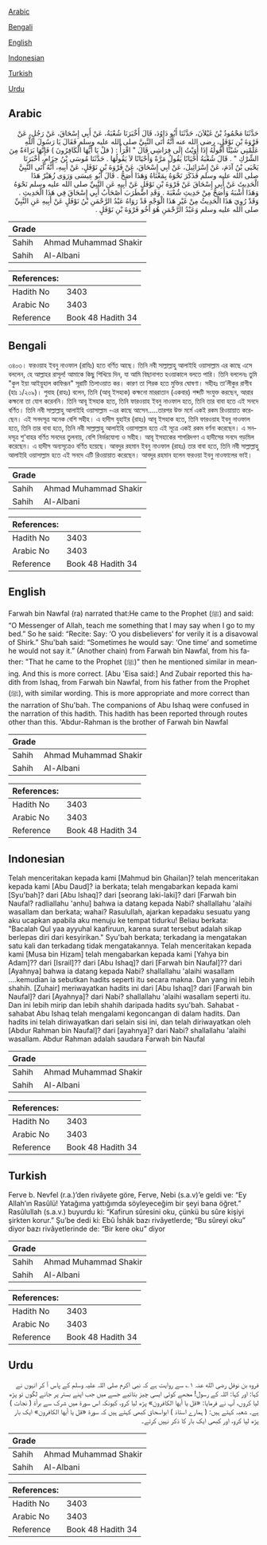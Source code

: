 [Arabic](#arabic)

[Bengali](#bengali)

[English](#english)

[Indonesian](#indonesian)

[Turkish](#turkish)

[Urdu](#urdu)

## Arabic


<div dir="rtl" lang="ar" style={{fontSize:'larger',backgroundColor:'#f8f9fa',padding:20}}>
حَدَّثَنَا مَحْمُودُ بْنُ غَيْلاَنَ، حَدَّثَنَا أَبُو دَاوُدَ، قَالَ أَخْبَرَنَا شُعْبَةُ، عَنْ أَبِي إِسْحَاقَ، عَنْ رَجُلٍ، عَنْ فَرْوَةَ بْنِ نَوْفَلٍ، رضى الله عنه أَنَّهُ أَتَى النَّبِيَّ صلى الله عليه وسلم فَقَالَ يَا رَسُولَ اللَّهِ عَلِّمْنِي شَيْئًا أَقُولُهُ إِذَا أَوَيْتُ إِلَى فِرَاشِي قَالَ ‏"‏ اقْرَأْْ ‏:‏ ‏(‏ قلْ يَا أَيُّهَا الْكَافِرُونَ ‏)‏ فَإِنَّهَا بَرَاءَةٌ مِنَ الشِّرْكِ ‏"‏ ‏.‏ قَالَ شُعْبَةُ أَحْيَانًا يَقُولُ مَرَّةً وَأَحْيَانًا لاَ يَقُولُهَا ‏.‏ حَدَّثَنَا مُوسَى بْنُ حِزَامٍ، أَخْبَرَنَا يَحْيَى بْنُ آدَمَ، عَنْ إِسْرَائِيلَ، عَنْ أَبِي إِسْحَاقَ، عَنْ فَرْوَةَ بْنِ نَوْفَلٍ، عَنْ أَبِيهِ، أَنَّهُ أَتَى النَّبِيَّ صلى الله عليه وسلم فَذَكَرَ نَحْوَهُ بِمَعْنَاهُ وَهَذَا أَصَحُّ ‏.‏ قَالَ أَبُو عِيسَى وَرَوَى زُهَيْرٌ هَذَا الْحَدِيثَ عَنْ أَبِي إِسْحَاقَ عَنْ فَرْوَةَ بْنِ نَوْفَلٍ عَنْ أَبِيهِ عَنِ النَّبِيِّ صلى الله عليه وسلم نَحْوَهُ وَهَذَا أَشْبَهُ وَأَصَحُّ مِنْ حَدِيثِ شُعْبَةَ ‏.‏ وَقَدِ اضْطَرَبَ أَصْحَابُ أَبِي إِسْحَاقَ فِي هَذَا الْحَدِيثِ ‏.‏ وَقَدْ رُوِيَ هَذَا الْحَدِيثُ مِنْ غَيْرِ هَذَا الْوَجْهِ قَدْ رَوَاهُ عَبْدُ الرَّحْمَنِ بْنُ نَوْفَلٍ عَنْ أَبِيهِ عَنِ النَّبِيِّ صلى الله عليه وسلم وَعَبْدُ الرَّحْمَنِ هُوَ أَخُو فَرْوَةَ بْنِ نَوْفَلٍ ‏.‏
</div>
<div style={{backgroundColor:'#f8f9fa',padding:20, marginBottom: 10}}><table> <thead> <tr> <th>Grade</th> <th></th> </tr> </thead> <tbody> <tr><td>Sahih</td><td>Ahmad Muhammad Shakir</td></tr><tr><td>Sahih</td><td>Al-Albani</td></tr></tbody></table><table> <thead> <tr> <th>References:</th> <th></th> </tr> </thead> <tbody><tr><td>Hadith No</td><td>3403</td></tr><tr><td>Arabic No</td><td>3403</td></tr><tr><td>Reference</td><td>Book 48 Hadith 34</td></tr></tbody></table></div>

## Bengali


<div dir="ltr" lang="bn" style={{fontSize:'larger',backgroundColor:'#f8f9fa',padding:20}}>
৩৪০৩। ফরওয়াহ ইবনু নাওফাল (রাযিঃ) হতে বর্ণিত আছে। তিনি নবী সাল্লাল্লাহু আলাইহি ওয়াসাল্লাম এর কাছে এসে বললেন, হে আল্লাহর রাসূল! আমাকে কিছু শিখিয়ে দিন, যা আমি বিছানাগত হওয়াকালে বলতে পারি। তিনি বললেনঃ তুমি "কুল ইয়া আইয়ুহাল কাফিরূন" সূরাটি তিলাওয়াত কর। কারণ তা শিরক হতে মুক্তির ঘোষণা। সহীহঃ তা’লীকুর রাগীব (হাঃ ১/২০৯)। শুবাহ (রাহঃ) বলেন, তিনি (আবূ ইসহাক) কক্ষনো মাররাতান (একবার) শব্দটি সংযুক্ত করছেন, আরার কক্ষনো তা যোগ করেননি। তিনি আবূ ইসহাক হতে, তিনি ফারওয়াহ ইবনু নাওফাল হতে, তিনি তার বাবা হতে এই সনদে বর্ণিত। তিনি নবী সাল্লাল্লাহু আলাইহি ওয়াসাল্লাম -এর কাছে আসেন.....তারপর উক্ত মর্মে একই রকম রিওয়ায়াত করেছেন। এই সনদসূত্র অনেক বেশি সহীহ। এ হাদীস যুহাইর (রাহঃ) আবূ ইসহাক হতে, তিনি ফারওয়াহ ইবনু নাওফাল হতে, তিনি তার বাবা হতে, তিনি নবী সাল্লাল্লাহু আলাইহি ওয়াসাল্লাম হতে এই সূত্রে একই রকম বর্ণনা করেছেন। এ সনদসূত্র শু'বাহর বর্ণিত সনদের তুলনায়, বেশি নির্ভরযোগ্য ও সহীহ। আবূ ইসহাকের শাগরিদগণ এ হাদীসের সনদে গড়মিল করেছেন। এ হাদীস অন্যসূত্রেও বর্ণিত হয়েছে। আবদুর রহমান ইবনু নাওফাল (রাহঃ) তার বাবা হতে, তিনি নবী সাল্লাল্লাহু আলাইহি ওয়াসাল্লাম হতে এই সনদে এটি রিওয়ায়াত করেছেন। আবদুর রহমান হলেন ফরওয়া ইবনু নাওফালের ভাই।
</div>
<div style={{backgroundColor:'#f8f9fa',padding:20, marginBottom: 10}}><table> <thead> <tr> <th>Grade</th> <th></th> </tr> </thead> <tbody> <tr><td>Sahih</td><td>Ahmad Muhammad Shakir</td></tr><tr><td>Sahih</td><td>Al-Albani</td></tr></tbody></table><table> <thead> <tr> <th>References:</th> <th></th> </tr> </thead> <tbody><tr><td>Hadith No</td><td>3403</td></tr><tr><td>Arabic No</td><td>3403</td></tr><tr><td>Reference</td><td>Book 48 Hadith 34</td></tr></tbody></table></div>

## English


<div dir="ltr" lang="en" style={{fontSize:'larger',backgroundColor:'#f8f9fa',padding:20}}>
Farwah bin Nawfal (ra) narrated that:He came to the Prophet (ﷺ) and said: “O Messenger of Allah, teach me something that I may say when I go to my bed.” So he said: “Recite: Say: ‘O you disbelievers’ for verily it is a disavowal of Shirk.” Shu'bah said: “Sometimes he would say: ‘One time’ and sometime he would not say it.” (Another chain) from Farwah bin Nawfal, from his father: "That he came to the Prophet (ﷺ)" then he mentioned similar in meaning. And this is more correct. [Abu 'Eisa said:] And Zubair reported this hadith from Ishaq, from Farwah bin Nawfal, from his father from the Prophet (ﷺ), with similar wording. This is more appropriate and more correct than the narration of Shu'bah. The companions of Abu Ishaq were confused in the narration of this hadith. This hadith has been reported through routes other than this. 'Abdur-Rahman is the brother of Farwah bin Nawfal
</div>
<div style={{backgroundColor:'#f8f9fa',padding:20, marginBottom: 10}}><table> <thead> <tr> <th>Grade</th> <th></th> </tr> </thead> <tbody> <tr><td>Sahih</td><td>Ahmad Muhammad Shakir</td></tr><tr><td>Sahih</td><td>Al-Albani</td></tr></tbody></table><table> <thead> <tr> <th>References:</th> <th></th> </tr> </thead> <tbody><tr><td>Hadith No</td><td>3403</td></tr><tr><td>Arabic No</td><td>3403</td></tr><tr><td>Reference</td><td>Book 48 Hadith 34</td></tr></tbody></table></div>

## Indonesian


<div dir="ltr" lang="id" style={{fontSize:'larger',backgroundColor:'#f8f9fa',padding:20}}>
Telah menceritakan kepada kami [Mahmud bin Ghailan]? telah menceritakan kepada kami [Abu Daud]? ia berkata; telah mengabarkan kepada kami [Syu'bah]? dari [Abu Ishaq]? dari [seorang laki-laki]? dari [Farwah bin Naufal? radliallahu 'anhu] bahwa ia datang kepada Nabi? shallallahu 'alaihi wasallam dan berkata; wahai? Rasulullah, ajarkan kepadaku sesuatu yang aku ucapkan apabila aku menuju ke tempat tidurku! Beliau berkata: "Bacalah Qul yaa ayyuhal kaafiruun, karena surat tersebut adalah sikap berlepas diri dari kesyirikan." Syu'bah berkata; terkadang ia mengatakan satu kali dan terkadang tidak mengatakannya. Telah menceritakan kepada kami [Musa bin Hizam] telah mengabarkan kepada kami [Yahya bin Adam]?? dari [Israil]?? dari [Abu Ishaq]? dari [Farwah bin Naufal]?? dari [Ayahnya] bahwa ia datang kepada Nabi? shallallahu 'alaihi wasallam ….kemudian ia sebutkan hadits seperti itu secara makna. Dan yang ini lebih shahih. [Zuhair] meriwayatkan hadits ini dari [Abu Ishaq]? dari [Farwah bin Naufal]? dari [Ayahnya]? dari Nabi? shallallahu 'alaihi wasallam seperti itu. Dan ini lebih mirip dan lebih shahih daripada hadits syu'bah. Sahabat -sahabat Abu Ishaq telah mengalami kegoncangan di dalam hadits. Dan hadits ini telah diriwayatkan dari selain sisi ini, dan telah diriwayatkan oleh [Abdur Rahman bin Naufal]? dari [ayahnya]? dari Nabi? shallallahu 'alaihi wasallam. Abdur Rahman adalah saudara Farwah bin Naufal
</div>
<div style={{backgroundColor:'#f8f9fa',padding:20, marginBottom: 10}}><table> <thead> <tr> <th>Grade</th> <th></th> </tr> </thead> <tbody> <tr><td>Sahih</td><td>Ahmad Muhammad Shakir</td></tr><tr><td>Sahih</td><td>Al-Albani</td></tr></tbody></table><table> <thead> <tr> <th>References:</th> <th></th> </tr> </thead> <tbody><tr><td>Hadith No</td><td>3403</td></tr><tr><td>Arabic No</td><td>3403</td></tr><tr><td>Reference</td><td>Book 48 Hadith 34</td></tr></tbody></table></div>

## Turkish


<div dir="ltr" lang="tr" style={{fontSize:'larger',backgroundColor:'#f8f9fa',padding:20}}>
Ferve b. Nevfel (r.a.)’den rivâyete göre, Ferve, Nebi (s.a.v)’e geldi ve: “Ey Allah’ın Rasûlü! Yatağıma yattığımda söyleyeceğim bir şeyi bana öğret.” Rasûlullah (s.a.v.) buyurdu ki: “Kafirun sûresini oku, çünkü bu sûre kişiyi şirkten korur.” Şu’be dedi ki: Ebû İshâk bazı rivâyetlerde; “Bu sûreyi oku” diyor bazı rivâyetlerinde de: “Bir kere oku” diyor
</div>
<div style={{backgroundColor:'#f8f9fa',padding:20, marginBottom: 10}}><table> <thead> <tr> <th>Grade</th> <th></th> </tr> </thead> <tbody> <tr><td>Sahih</td><td>Ahmad Muhammad Shakir</td></tr><tr><td>Sahih</td><td>Al-Albani</td></tr></tbody></table><table> <thead> <tr> <th>References:</th> <th></th> </tr> </thead> <tbody><tr><td>Hadith No</td><td>3403</td></tr><tr><td>Arabic No</td><td>3403</td></tr><tr><td>Reference</td><td>Book 48 Hadith 34</td></tr></tbody></table></div>

## Urdu


<div dir="rtl" lang="ur" style={{fontSize:'larger',backgroundColor:'#f8f9fa',padding:20}}>
فروہ بن نوفل رضی الله عنہ ۱؎ سے روایت ہے کہ نبی اکرم صلی اللہ علیہ وسلم کے پاس آ کر انہوں نے کہا: اور کہا: اللہ کے رسول! مجھے کوئی ایسی چیز بتائیے جسے میں جب اپنے بستر پر جانے لگوں تو پڑھ لیا کروں، آپ نے فرمایا: «قل يا أيها الكافرون» پڑھ لیا کرو، کیونکہ اس سورۃ میں شرک سے برأۃ ( نجات ) ہے۔ شعبہ کہتے ہیں: ( ہمارے استاذ ) ابواسحاق کبھی کہتے ہیں کہ سورۃ «قل يا أيها الكافرون» ایک بار پڑھ لیا کرو، اور کبھی ایک بار کا ذکر نہیں کرتے۔
</div>
<div style={{backgroundColor:'#f8f9fa',padding:20, marginBottom: 10}}><table> <thead> <tr> <th>Grade</th> <th></th> </tr> </thead> <tbody> <tr><td>Sahih</td><td>Ahmad Muhammad Shakir</td></tr><tr><td>Sahih</td><td>Al-Albani</td></tr></tbody></table><table> <thead> <tr> <th>References:</th> <th></th> </tr> </thead> <tbody><tr><td>Hadith No</td><td>3403</td></tr><tr><td>Arabic No</td><td>3403</td></tr><tr><td>Reference</td><td>Book 48 Hadith 34</td></tr></tbody></table></div>